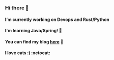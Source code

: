 ### Hi there 👋

#### I’m currently working on Devops and Rust/Python
#### I'm learning Java/Spring! 🌱
#### You can find my blog [here](https://velog.io/@koo8624) 👯  
#### I love cats :) :octocat: 


<!--
![Anurag's GitHub stats](https://github-readme-stats.vercel.app/api?username=DonghyungKo&count_private=true&theme=dark)

**DonghyungKo/DonghyungKo** is a ✨ _special_ ✨ repository because its `README.md` (this file) appears on your GitHub profile.

Here are some ideas to get you started:

- 🔭 I’m currently working on ...
- 🌱 I’m currently learning ...
- 👯 I’m looking to collaborate on ...
- 🤔 I’m looking for help with ...
- 💬 Ask me about ...
- 📫 How to reach me: ...
- 😄 Pronouns: ...
- ⚡ Fun fact: ...
-->


